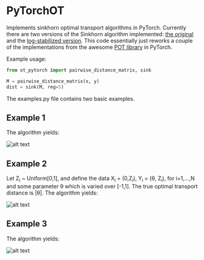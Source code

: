 # PyTorchOT

Implements sinkhorn optimal transport algorithms in PyTorch. Currently there are two versions of the Sinkhorn algorithm implemented: [the original](https://arxiv.org/pdf/1306.0895.pdf) and the [log-stabilized version](https://arxiv.org/pdf/1610.06519.pdf). This code essentially just reworks a couple of the implementations from the awesome [POT library](https://github.com/rflamary/POT/) in PyTorch.

Example usage:
```python
from ot_pytorch import pairwise_distance_matrix, sink

M = pairwise_distance_matrix(x, y)
dist = sink(M, reg=5)
```

The examples.py file contains two basic examples.

## Example 1

The algorithm yields:

![alt text](https://github.com/rythei/PyTorchOT/blob/master/plots/uniform_example/uniform_example_stabilized1.png)

## Example 2

Let Z<sub>i</sub> ~ Uniform[0,1], and define the data X<sub>i</sub> = (0,Z<sub>i</sub>), Y<sub>i</sub> = (θ, Z<sub>i</sub>), for i=1,...,N and some parameter θ which is varied over [-1,1]. The true optimal transport distance is |θ|. The algorithm yields:

![alt text](https://github.com/rythei/PyTorchOT/blob/master/plots/uniform_example/uniform_example2.png)

## Example 3

The algorithm yields:

![alt text](https://github.com/rythei/PyTorchOT/blob/master/plots/uniform_example_stabilized/gaussian_example3.png)
